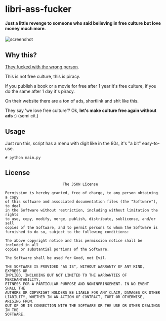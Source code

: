 # libri-ass-fucker
#### Just a little revenge to someone who said believing in free culture but love money much more.

![screenshot](https://i.imgur.com/7rK2tKq.png) 

## Why this?
[They fucked with the wrong person](https://tv.yarn.co/yarn-clip/b3d03c16-d240-43d2-9788-d14baa8d7690).

This is not free culture, this is piracy. 

If you publish a book or a movie for free after 1 year it's free culture, if you do the same after 1 day it's piracy.

On their website there are a ton of ads, shortlink and shit like this.

They say 'we love free culture'? Ok, **let's make culture free again without ads** :) (semi cit.)

## Usage
Just run this, script has a menu with digit like in the 80s, it's "a bit" easy-to-use.
```
# python main.py
```

## License
```
                          The JSON License

Permission is hereby granted, free of charge, to any person obtaining a copy 
of this software and associated documentation files (the "Software"), to deal 
in the Software without restriction, including without limitation the rights 
to use, copy, modify, merge, publish, distribute, sublicense, and/or sell 
copies of the Software, and to permit persons to whom the Software is 
furnished to do so, subject to the following conditions:

The above copyright notice and this permission notice shall be included in all 
copies or substantial portions of the Software.

The Software shall be used for Good, not Evil.

THE SOFTWARE IS PROVIDED "AS IS", WITHOUT WARRANTY OF ANY KIND, EXPRESS OR 
IMPLIED, INCLUDING BUT NOT LIMITED TO THE WARRANTIES OF MERCHANTABILITY, 
FITNESS FOR A PARTICULAR PURPOSE AND NONINFRINGEMENT. IN NO EVENT SHALL THE 
AUTHORS OR COPYRIGHT HOLDERS BE LIABLE FOR ANY CLAIM, DAMAGES OR OTHER 
LIABILITY, WHETHER IN AN ACTION OF CONTRACT, TORT OR OTHERWISE, ARISING FROM, 
OUT OF OR IN CONNECTION WITH THE SOFTWARE OR THE USE OR OTHER DEALINGS IN THE 
SOFTWARE. 
```
